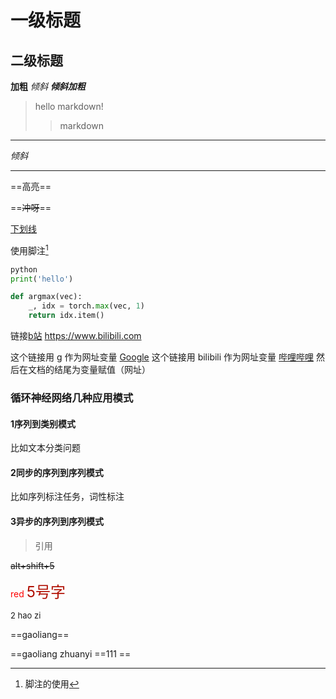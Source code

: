 # 一级标题
## 二级标题
**加粗**
*倾斜*
***倾斜加粗***

>hello markdown!
>
>>markdown

****
*倾斜*

****

==高亮== 

==~~冲呀~~==

<u>下划线</u>

使用脚注[^脚注]
[^脚注]:脚注的使用



```python
python
print('hello')
```



```python
def argmax(vec):
    _, idx = torch.max(vec, 1)
    return idx.item()
```



链接[b站](https://www.bilibili.com)
<https://www.bilibili.com>

这个链接用 g 作为网址变量 [Google][g]
这个链接用 bilibili 作为网址变量 [哔哩哔哩][bilibili]
然后在文档的结尾为变量赋值（网址）

[g]: http://www.google.com/
[bilibili]: http://www.bilibilli.com/

### 循环神经网络几种应用模式

#### 1序列到类别模式

 比如文本分类问题

#### 2同步的序列到序列模式

比如序列标注任务，词性标注

#### 3异步的序列到序列模式

> 引用

~~alt+shift+5~~

<font color=red>red </font>
<font size = 5 color=bule> 5号字</font>

<font size=2>2 hao zi </font> 

==gaoliang==

\==gaoliang zhuanyi ==111 ==